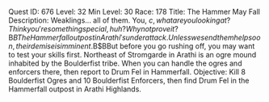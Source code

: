 Quest ID: 676
Level: 32
Min Level: 30
Race: 178
Title: The Hammer May Fall
Description: Weaklings... all of them. You, $c, what are you looking at? Think you're something special, huh? Why not prove it?$B$BThe Hammerfall outpost in Arathi's under attack. Unless we send them help soon, their demise is imminent.$B$BBut before you go rushing off, you may want to test your skills first. Northeast of Stromgarde in Arathi is an ogre mound inhabited by the Boulderfist tribe. When you can handle the ogres and enforcers there, then report to Drum Fel in Hammerfall.
Objective: Kill 8 Boulderfist Ogres and 10 Boulderfist Enforcers, then find Drum Fel in the Hammerfall outpost in Arathi Highlands.

